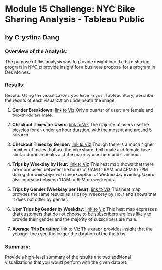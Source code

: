 # Module 15 Challenge: NYC Bike Sharing Analysis - Tableau Public
## by Crystina Dang

### Overview of the Analysis: 
The purpose of this analysis was to provide insight into the bike sharing program in NYC to provide insight for a business proposal for a program in Des Moines.

### Results: 
Results: Using the visualizations you have in your Tableau Story, describe the results of each visualization underneath the image.

1. **Gender Breakdown:**
[link to Viz](https://public.tableau.com/app/profile/crystina5427/viz/bikesharing-GenderBreakdown/GenderBreakdown)
Only a quarter of users are female and two-thirds are male.

2. **Checkout Times for Users:**
[link to Viz](https://public.tableau.com/app/profile/crystina5427/viz/bikesharing-CheckoutTimesforUsers/CheckoutTimesforUsers)
The majority of users use the bicycles for an under an hour duration, with the most at and around 5 minutes.

3. **Checkout Times by Gender:**
[link to Viz](https://public.tableau.com/app/profile/crystina5427/viz/bikesharing-CheckoutTimesbyGender/CheckoutTimesbyGender)
Though there is a much higher number of males that use the bike share, both male and female have similar duration peaks and the majority use them under an hour.

4. **Trips by Weekday by Hour:**
[link to Viz](https://public.tableau.com/app/profile/crystina5427/viz/bikesharing-TripsbyWeekdayperHour_16704504977240/TripsbyWeekdayperHour)
This heat map shows that there are more users between the hours of 6AM to 9AM and 4PM to 7PM during the weekdays with the exception of Wednesday evening.
Users also increase between 10AM to 6PM on weekends.

5. **Trips by Gender (Weekday per Hour):**
[link to Viz](https://public.tableau.com/app/profile/crystina5427/viz/bikesharing-TripsbyGenderWeekdayperHour_16704506746190/TripsbyGenderWeekdayperHour)
This heat map provides the same results as Trips by Weekday by Hour and shows that it does not differ by gender.

6. **User Trips by Gender by Weekday:**
[link to Viz](https://public.tableau.com/app/profile/crystina5427/viz/bikesharing-UserTripsbyGenderbyWeekday/UserTripsbyGenderbyWeekday)
This heat map expresses that customers that do not choose to be subscribers are less likely to provide their gender and the majority of subscribers are male.

7. **Average Trip Duration:**
[link to Viz](https://public.tableau.com/app/profile/crystina5427/viz/bikesharing-AvgTripDuration/AverageTripDuration)
This graph provides insight that the younger the user, the longer the duration of the the trips.



### Summary:
Provide a high-level summary of the results and two additional visualizations that you would perform with the given dataset.